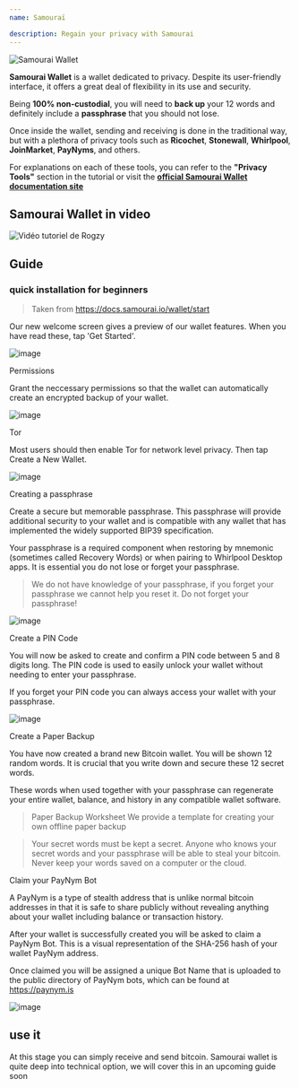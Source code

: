 ```yaml
---
name: Samouraï

description: Regain your privacy with Samourai
---
```


![Samourai Wallet](assets/cover.jpeg)

**Samourai Wallet** is a wallet dedicated to privacy. Despite its user-friendly interface, it offers a great deal of flexibility in its use and security.

Being **100% non-custodial**, you will need to **back up** your 12 words and definitely include a **passphrase** that you should not lose.

Once inside the wallet, sending and receiving is done in the traditional way, but with a plethora of privacy tools such as **Ricochet**, **Stonewall**, **Whirlpool**, **JoinMarket**, **PayNyms**, and others.

For explanations on each of these tools, you can refer to the **"Privacy Tools"** section in the tutorial or visit the [**official Samourai Wallet documentation site**](https://docs.samourai.io/)

## Samourai Wallet in video

![Vidéo tutoriel de Rogzy](https://youtu.be/ajs1a8m76TI)

## Guide

### quick installation for beginners

> Taken from https://docs.samourai.io/wallet/start

Our new welcome screen gives a preview of our wallet features. When you have read these, tap 'Get Started'.

![image](assets/1.webp)

Permissions

Grant the neccessary permissions so that the wallet can automatically create an encrypted backup of your wallet.

![image](assets/2.webp)

Tor

Most users should then enable Tor for network level privacy. Then tap Create a New Wallet.

![image](assets/3.webp)

Creating a passphrase

Create a secure but memorable passphrase. This passphrase will provide additional security to your wallet and is compatible with any wallet that has implemented the widely supported BIP39 specification.

Your passphrase is a required component when restoring by mnemonic (sometimes called Recovery Words) or when pairing to Whirlpool Desktop apps. It is essential you do not lose or forget your passphrase.

> We do not have knowledge of your passphrase, if you forget your passphrase we cannot help you reset it.
> Do not forget your passphrase!

![image](assets/4.webp)

Create a PIN Code

You will now be asked to create and confirm a PIN code between 5 and 8 digits long. The PIN code is used to easily unlock your wallet without needing to enter your passphrase.

If you forget your PIN code you can always access your wallet with your passphrase.

![image](assets/5.webp)

Create a Paper Backup

You have now created a brand new Bitcoin wallet. You will be shown 12 random words. It is crucial that you write down and secure these 12 secret words.

These words when used together with your passphrase can regenerate your entire wallet, balance, and history in any compatible wallet software.

> Paper Backup Worksheet We provide a template for creating your own offline paper backup

> Your secret words must be kept a secret. Anyone who knows your secret words and your passphrase will be able to steal your bitcoin. Never keep your words saved on a computer or the cloud.

Claim your PayNym Bot

A PayNym is a type of stealth address that is unlike normal bitcoin addresses in that it is safe to share publicly without revealing anything about your wallet including balance or transaction history.

After your wallet is successfully created you will be asked to claim a PayNym Bot. This is a visual representation of the SHA-256 hash of your wallet PayNym address.

Once claimed you will be assigned a unique Bot Name that is uploaded to the public directory of PayNym bots, which can be found at https://paynym.is

![image](assets/6.webp)

## use it

At this stage you can simply receive and send bitcoin. Samourai wallet is quite deep into technical option, we will cover this in an upcoming guide soon
